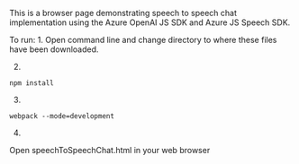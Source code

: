 This is a browser page demonstrating speech to speech chat implementation using the Azure OpenAI JS SDK and Azure JS Speech SDK.

To run:
1.
Open command line and change directory to where these files have been downloaded.

2.
```
npm install
```

3.
```
webpack --mode=development
```

4.
Open speechToSpeechChat.html in your web browser
